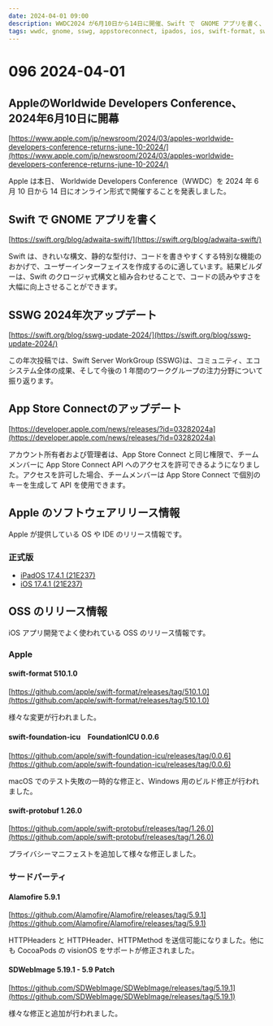 ```yaml
---
date: 2024-04-01 09:00
description: WWDC2024 が6月10日から14日に開催、Swift で　GNOME アプリを書く、SSWG 2024年次アップデート、App Store Connect のアップデート
tags: wwdc, gnome, sswg, appstoreconnect, ipados, ios, swift-format, swift-foundation-icu, swift-protobuf, alamofire, sd-web-image
---
```

# 096 2024-04-01

## AppleのWorldwide Developers Conference、2024年6月10日に開幕

[https://www.apple.com/jp/newsroom/2024/03/apples-worldwide-developers-conference-returns-june-10-2024/](https://www.apple.com/jp/newsroom/2024/03/apples-worldwide-developers-conference-returns-june-10-2024/)

Apple は本日、 Worldwide Developers Conference（WWDC）を 2024 年 6 月 10 日から 14 日にオンライン形式で開催することを発表しました。

## Swift で GNOME アプリを書く

[https://swift.org/blog/adwaita-swift/](https://swift.org/blog/adwaita-swift/)

Swift は、きれいな構文、静的な型付け、コードを書きやすくする特別な機能のおかげで、ユーザーインターフェイスを作成するのに適しています。結果ビルダーは、Swift のクロージャ式構文と組み合わせることで、コードの読みやすさを大幅に向上させることができます。

## SSWG 2024年次アップデート

[https://swift.org/blog/sswg-update-2024/](https://swift.org/blog/sswg-update-2024/)

この年次投稿では、Swift Server WorkGroup (SSWG)は、コミュニティ、エコシステム全体の成果、そして今後の 1 年間のワークグループの注力分野について振り返ります。

## App Store Connectのアップデート

[https://developer.apple.com/news/releases/?id=03282024a](https://developer.apple.com/news/releases/?id=03282024a)

アカウント所有者および管理者は、App Store Connect と同じ権限で、チームメンバーに App Store Connect API へのアクセスを許可できるようになりました。アクセスを許可した場合、チームメンバーは App Store Connect で個別のキーを生成して API を使用できます。

## Apple のソフトウェアリリース情報

Apple が提供している OS や IDE のリリース情報です。

### 正式版

- [iPadOS 17.4.1 (21E237)](https://developer.apple.com/news/releases/?id=03272024a)
- [iOS 17.4.1 (21E237)](https://developer.apple.com/news/releases/?id=03272024b)

## OSS のリリース情報

iOS アプリ開発でよく使われている OSS のリリース情報です。

### Apple

#### swift-format 510.1.0

[https://github.com/apple/swift-format/releases/tag/510.1.0](https://github.com/apple/swift-format/releases/tag/510.1.0)

様々な変更が行われました。

#### swift-foundation-icu　FoundationICU 0.0.6

[https://github.com/apple/swift-foundation-icu/releases/tag/0.0.6](https://github.com/apple/swift-foundation-icu/releases/tag/0.0.6)

macOS でのテスト失敗の一時的な修正と、Windows 用のビルド修正が行われました。

#### swift-protobuf 1.26.0

[https://github.com/apple/swift-protobuf/releases/tag/1.26.0](https://github.com/apple/swift-protobuf/releases/tag/1.26.0)

プライバシーマニフェストを追加して様々な修正しました。

### サードパーティ

#### Alamofire 5.9.1

[https://github.com/Alamofire/Alamofire/releases/tag/5.9.1](https://github.com/Alamofire/Alamofire/releases/tag/5.9.1)

HTTPHeaders と HTTPHeader、HTTPMethod を送信可能になりました。他にも CocoaPods の visionOS をサポートが修正されました。

#### SDWebImage 5.19.1 - 5.9 Patch

[https://github.com/SDWebImage/SDWebImage/releases/tag/5.19.1](https://github.com/SDWebImage/SDWebImage/releases/tag/5.19.1)

様々な修正と追加が行われました。
